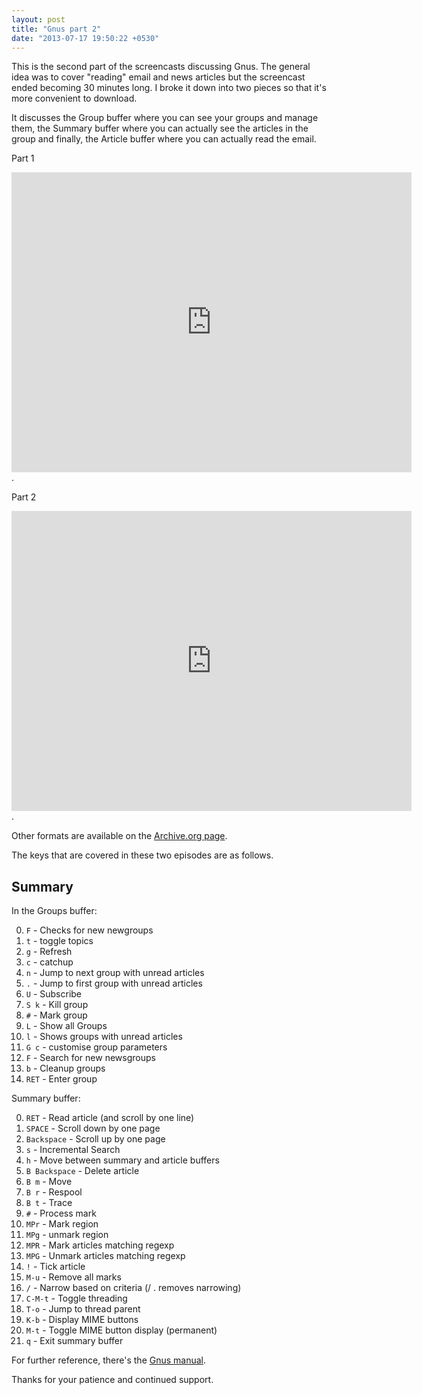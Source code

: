 ```yaml
---
layout: post
title: "Gnus part 2"
date: "2013-07-17 19:50:22 +0530"
---
```


This is the second part of the screencasts discussing Gnus. The general idea was to cover "reading" email and news articles but the screencast ended becoming 30 minutes long. I broke it down into two pieces so that it's more convenient to download.

It discusses the Group buffer where you can see your groups and manage them, the Summary buffer where you can actually see the articles in the group and finally, the Article buffer where you can actually read the email.


Part 1
<iframe src="https://archive.org/embed/EmacsMovies/12.2-episode-gnus-2.1.webm" width="640" height="480" frameborder="0"></iframe>.

Part 2
<iframe src="https://archive.org/embed/EmacsMovies/12.2-episode-gnus-2.2.webm" width="640" height="480" frameborder="0"></iframe>. 

Other formats are available on the [Archive.org page](https://archive.org/details/EmacsMovies).

The keys that are covered in these two episodes are as follows.

Summary
-------
In the Groups buffer:

0. `F` - Checks for new newgroups
1. `t` - toggle topics
2. `g` - Refresh
3. `c` - catchup
4. `n` - Jump to next group with unread articles
5. `.` - Jump to first group with unread articles
6. `U` - Subscribe
7. `S k` - Kill group
8. `#` - Mark group
9. `L` - Show all Groups
10. `l` - Shows groups with unread articles
11.  `G c` - customise group parameters
12.  `F` - Search for new newsgroups
13.  `b` - Cleanup groups
14.  `RET` - Enter group

Summary buffer:

0.  `RET` - Read article (and scroll by one line)
1.  `SPACE` - Scroll down by one page
2.  `Backspace` - Scroll up by one page
3.  `s` - Incremental Search   
4.  `h` - Move between summary and article buffers
5.  `B Backspace` - Delete article
6.  `B m` - Move
7.  `B r` - Respool
8.  `B t` - Trace
9.  `#` - Process mark
10.  `MPr` - Mark region
11.  `MPg` - unmark region
12.  `MPR` - Mark articles matching regexp
13.  `MPG` - Unmark articles matching regexp
14.  `!` - Tick article
15.  `M-u` - Remove all marks
16.  `/` - Narrow based on criteria (/ . removes narrowing)
17.  `C-M-t` - Toggle threading
18.  `T-o` - Jump to thread parent
19.  `K-b` - Display MIME buttons
20.  `M-t` - Toggle MIME button display (permanent)
21.  `q` - Exit summary buffer

For further reference, there's the [Gnus manual](http://gnus.org/manual/gnus_toc.html).

Thanks for your patience and continued support.
